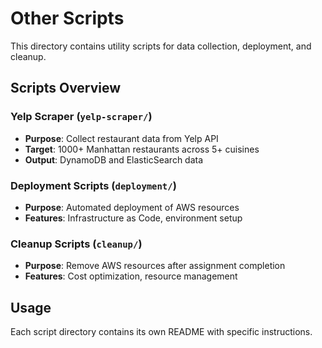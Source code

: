 # Other Scripts

This directory contains utility scripts for data collection, deployment, and cleanup.

## Scripts Overview

### Yelp Scraper (`yelp-scraper/`)
- **Purpose**: Collect restaurant data from Yelp API
- **Target**: 1000+ Manhattan restaurants across 5+ cuisines
- **Output**: DynamoDB and ElasticSearch data

### Deployment Scripts (`deployment/`)
- **Purpose**: Automated deployment of AWS resources
- **Features**: Infrastructure as Code, environment setup

### Cleanup Scripts (`cleanup/`)
- **Purpose**: Remove AWS resources after assignment completion
- **Features**: Cost optimization, resource management

## Usage

Each script directory contains its own README with specific instructions.
